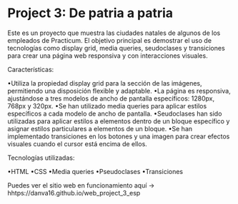# Project 3: De patria a patria
Este es un proyecto que muestra las ciudades natales de algunos de los empleados de Practicum. El objetivo principal es demostrar el uso de tecnologías como display grid, media queries, seudoclases y transiciones para crear una página web responsiva y con interacciones visuales.

Características:

•Utiliza la propiedad display grid para la sección de las imágenes, permitiendo una disposición flexible y adaptable.
•La página es responsiva, ajustándose a tres modelos de ancho de pantalla específicos: 1280px, 768px y 320px.
•Se han utilizado media queries para aplicar estilos específicos a cada modelo de ancho de pantalla.
•Seudoclases han sido utilizadas para aplicar estilos a elementos dentro de un bloque específico y asignar estilos particulares a elementos de un bloque.
•Se han implementado transiciones en los botones y una imagen para crear efectos visuales cuando el cursor está encima de ellos.

Tecnologías utilizadas:

•HTML
•CSS
•Media queries
•Pseudoclases
•Transiciones


Puedes ver el sitio web en funcionamiento aquí → hhtps://danva16.github.io/web_project_3_esp
